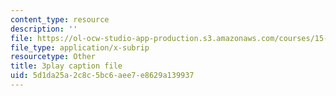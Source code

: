 ```yaml
---
content_type: resource
description: ''
file: https://ol-ocw-studio-app-production.s3.amazonaws.com/courses/15-071-the-analytics-edge-spring-2017/5d1da25a2c8c5bc6aee7e8629a139937_U57wvHVpe-8.vtt
file_type: application/x-subrip
resourcetype: Other
title: 3play caption file
uid: 5d1da25a-2c8c-5bc6-aee7-e8629a139937
---
```

